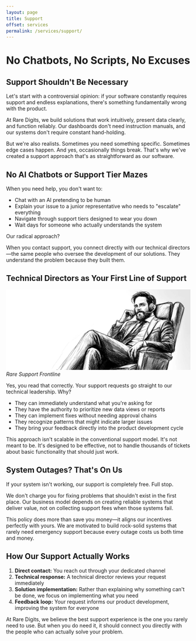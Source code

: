 ```yaml
---
layout: page
title: Support
offset: services
permalink: /services/support/
---
```


# No Chatbots, No Scripts, No Excuses

## Support Shouldn't Be Necessary

Let's start with a controversial opinion: if your software constantly requires support and endless explanations, there's something fundamentally wrong with the product.

At Rare Digits, we build solutions that work intuitively, present data clearly, and function reliably. Our dashboards don't need instruction manuals, and our systems don't require constant hand-holding.

But we're also realists. Sometimes you need something specific. Sometimes edge cases happen. And yes, occasionally things break. That's why we've created a support approach that's as straightforward as our software.

## No AI Chatbots or Support Tier Mazes

When you need help, you don't want to:
- Chat with an AI pretending to be human
- Explain your issue to a junior representative who needs to "escalate" everything
- Navigate through support tiers designed to wear you down
- Wait days for someone who actually understands the system

Our radical approach? 

<div class="Highlight">When you contact support, you connect directly with our technical directors—the same people who oversee the development of our solutions. They understand the problem because they built them.</div>

## Technical Directors as Your First Line of Support

![](/assets/img/illustrations/rare_support.jpg)
<cite>Rare Support Frontline</cite>

Yes, you read that correctly. Your support requests go straight to our technical leadership. Why?

- They can immediately understand what you're asking for
- They have the authority to prioritize new data views or reports
- They can implement fixes without needing approval chains
- They recognize patterns that might indicate larger issues
- They bring your feedback directly into the product development cycle

This approach isn't scalable in the conventional support model. It's not meant to be. It's designed to be effective, not to handle thousands of tickets about basic functionality that should just work.

## System Outages? That's On Us

If your system isn't working, our support is completely free. Full stop.

We don't charge you for fixing problems that shouldn't exist in the first place. Our business model depends on creating reliable systems that deliver value, not on collecting support fees when those systems fail.

This policy does more than save you money—it aligns our incentives perfectly with yours. We are motivated to build rock-solid systems that rarely need emergency support because every outage costs us both time and money.

## How Our Support Actually Works

1. **Direct contact:** You reach out through your dedicated channel
2. **Technical response:** A technical director reviews your request immediately
3. **Solution implementation:** Rather than explaining why something can't be done, we focus on implementing what you need
4. **Feedback loop:** Your request informs our product development, improving the system for everyone

At Rare Digits, we believe the best support experience is the one you rarely need to use. But when you do need it, it should connect you directly with the people who can actually solve your problem.